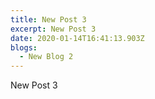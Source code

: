 ```yaml
---
title: New Post 3
excerpt: New Post 3
date: 2020-01-14T16:41:13.903Z
blogs:
  - New Blog 2
---
```

New Post 3

